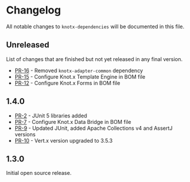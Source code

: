 # Changelog
All notable changes to `knotx-dependencies` will be documented in this file.

## Unreleased
List of changes that are finished but not yet released in any final version.

- [PR-16](https://github.com/Knotx/knotx-dependencies/pull/16) - Removed `knotx-adapter-common` dependency
- [PR-15](https://github.com/Knotx/knotx-dependencies/pull/15) - Configure Knot.x Template Engine in BOM file
- [PR-12](https://github.com/Knotx/knotx-dependencies/pull/12) - Configure Knot.x Forms in BOM file

## 1.4.0
- [PR-2](https://github.com/Knotx/knotx-dependencies/pull/2) - JUnit 5 libraries added
- [PR-7](https://github.com/Knotx/knotx-dependencies/pull/7) - Configure Knot.x Data Bridge in BOM file
- [PR-9](https://github.com/Knotx/knotx-dependencies/pull/9) - Updated JUnit, added Apache Collections v4 and AssertJ versions
- [PR-10](https://github.com/Knotx/knotx-dependencies/pull/10) - Vert.x version upgraded to 3.5.3

## 1.3.0
Initial open source release.
